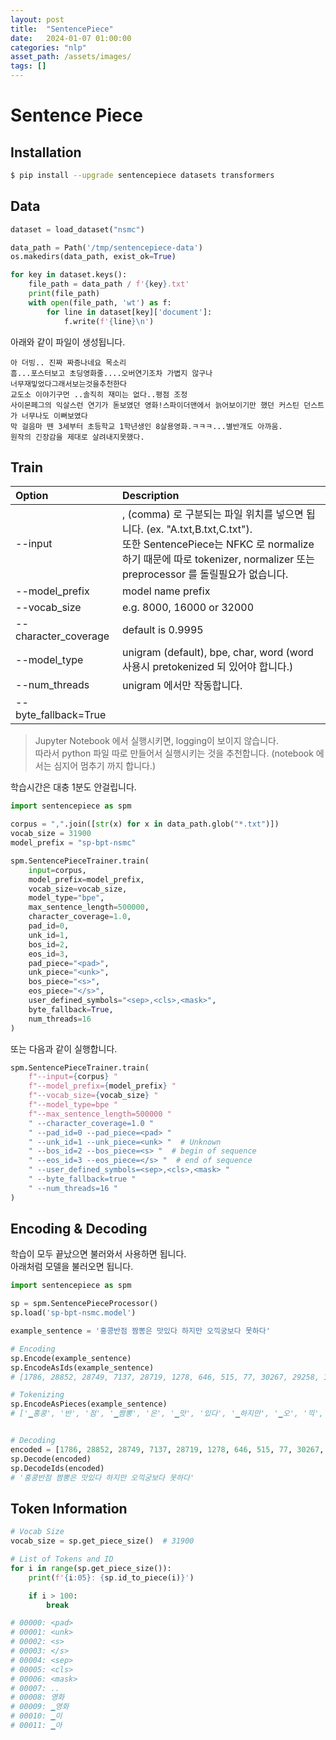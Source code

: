 ```yaml
---
layout: post
title:  "SentencePiece"
date:   2024-01-07 01:00:00
categories: "nlp"
asset_path: /assets/images/
tags: []
---
```


# Sentence Piece 

## Installation

```bash
$ pip install --upgrade sentencepiece datasets transformers

```

## Data


```python
dataset = load_dataset("nsmc")

data_path = Path('/tmp/sentencepiece-data')
os.makedirs(data_path, exist_ok=True)

for key in dataset.keys():
    file_path = data_path / f'{key}.txt'
    print(file_path)
    with open(file_path, 'wt') as f:
        for line in dataset[key]['document']:
            f.write(f'{line}\n')
```

아래와 같이 파일이 생성됩니다. 

```text
아 더빙.. 진짜 짜증나네요 목소리
흠...포스터보고 초딩영화줄....오버연기조차 가볍지 않구나
너무재밓었다그래서보는것을추천한다
교도소 이야기구먼 ..솔직히 재미는 없다..평점 조정
사이몬페그의 익살스런 연기가 돋보였던 영화!스파이더맨에서 늙어보이기만 했던 커스틴 던스트가 너무나도 이뻐보였다
막 걸음마 뗀 3세부터 초등학교 1학년생인 8살용영화.ㅋㅋㅋ...별반개도 아까움.
원작의 긴장감을 제대로 살려내지못했다.
```


## Train

| Option               | Description                                                                                                                                                      |
|:---------------------|:-----------------------------------------------------------------------------------------------------------------------------------------------------------------|
| --input              | , (comma) 로 구분되는 파일 위치를 넣으면 됩니다. (ex. "A.txt,B.txt,C.txt"). <br>또한 SentencePiece는 NFKC 로 normalize 하기 때문에 따로 tokenizer, normalizer 또는 preprocessor 를 돌릴필요가 없습니다. |
| --model_prefix       | model name prefix                                                                                                                                                |
| --vocab_size         | e.g. 8000, 16000 or 32000                                                                                                                                        |
| --character_coverage | default is 0.9995                                                                                                                                                |
| --model_type         | unigram (default), bpe, char, word (word 사용시 pretokenized 되 있어야 합니다.)                                                                                            |
| --num_threads        | unigram 에서만 작동합니다.                                                                                                                                               |
| --byte_fallback=True | 

> Jupyter Notebook 에서 실행시키면, logging이 보이지 않습니다. <br> 
> 따라서 python 파일 따로 만들어서 실행시키는 것을 추천합니다. (notebook 에서는 심지어 멈추기 까지 합니다.)

학습시간은 대충 1분도 안걸립니다.

```python
import sentencepiece as spm

corpus = ",".join([str(x) for x in data_path.glob("*.txt")])
vocab_size = 31900
model_prefix = "sp-bpt-nsmc"

spm.SentencePieceTrainer.train(
    input=corpus,
    model_prefix=model_prefix,
    vocab_size=vocab_size,
    model_type="bpe",
    max_sentence_length=500000,
    character_coverage=1.0,
    pad_id=0,
    unk_id=1,
    bos_id=2,
    eos_id=3,
    pad_piece="<pad>",
    unk_piece="<unk>",
    bos_piece="<s>",
    eos_piece="</s>",
    user_defined_symbols="<sep>,<cls>,<mask>",
    byte_fallback=True,
    num_threads=16
)
```

또는 다음과 같이 실행합니다. 

```python
spm.SentencePieceTrainer.train(
    f"--input={corpus} "
    f"--model_prefix={model_prefix} "
    f"--vocab_size={vocab_size} "
    f"--model_type=bpe "
    f"--max_sentence_length=500000 "
    " --character_coverage=1.0 "
    " --pad_id=0 --pad_piece=<pad> "
    " --unk_id=1 --unk_piece=<unk> "  # Unknown
    " --bos_id=2 --bos_piece=<s> "  # begin of sequence
    " --eos_id=3 --eos_piece=</s> "  # end of sequence
    " --user_defined_symbols=<sep>,<cls>,<mask> "
    " --byte_fallback=true "
    " --num_threads=16 "
)
```


## Encoding & Decoding 

학습이 모두 끝났으면 불러와서 사용하면 됩니다. <br>
아래처럼 모델을 불러오면 됩니다.

```python
import sentencepiece as spm

sp = spm.SentencePieceProcessor()
sp.load('sp-bpt-nsmc.model')
```

```python
example_sentence = '홍콩반점 짬뽕은 맛있다 하지만 오끽궁보다 못하다'

# Encoding
sp.Encode(example_sentence)
sp.EncodeAsIds(example_sentence)
# [1786, 28852, 28749, 7137, 28719, 1278, 646, 515, 77, 30267, 29258, 114, 4830]

# Tokenizing
sp.EncodeAsPieces(example_sentence)
# ['▁홍콩', '반', '점', '▁짬뽕', '은', '▁맛', '있다', '▁하지만', '▁오', '끽', '꾝', '보다는', '▁못하다']


# Decoding
encoded = [1786, 28852, 28749, 7137, 28719, 1278, 646, 515, 77, 30267, 29258, 114, 4830]
sp.Decode(encoded)
sp.DecodeIds(encoded)
# '홍콩반점 짬뽕은 맛있다 하지만 오끽궁보다 못하다'
```

## Token Information

```python
# Vocab Size
vocab_size = sp.get_piece_size()  # 31900

# List of Tokens and ID
for i in range(sp.get_piece_size()):
    print(f'{i:05}: {sp.id_to_piece(i)}')

    if i > 100:
        break

# 00000: <pad>
# 00001: <unk>
# 00002: <s>
# 00003: </s>
# 00004: <sep>
# 00005: <cls>
# 00006: <mask>
# 00007: ..
# 00008: 영화
# 00009: ▁영화
# 00010: ▁이
# 00011: ▁아
```